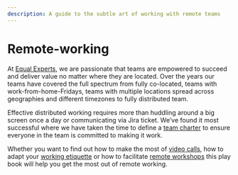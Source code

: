 ```yaml
---
description: A guide to the subtle art of working with remote teams
---
```


# Remote-working

At [Equal Experts](www.equalexperts.com), we are passionate that teams are empowered to succeed and deliver value no matter where they are located. Over the years our teams have covered the full spectrum from fully co-located, teams with work-from-home-Fridays, teams with multiple locations spread across geographies and different timezones to fully distributed team.

Effective distributed working requires more than huddling around a big screen once a day or communicating via Jira ticket.  We’ve found it most successful where we have taken the time to define a [team charter](ground-rules.md) to ensure everyone in the team is committed to making it work. 

Whether you want to find out how to make the most of [video calls](video-calls.md), how to adapt your [working etiquette](working-day-etiquette.md) or how to facilitate [remote workshops](remote-workshops.md) this play book will help you get the most out of remote working.


